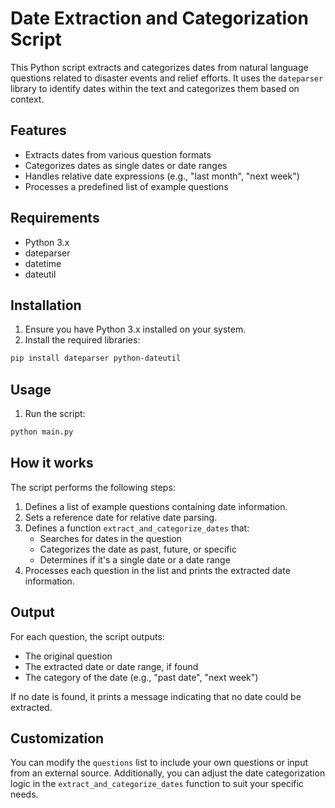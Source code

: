 # Date Extraction and Categorization Script

This Python script extracts and categorizes dates from natural language questions related to disaster events and relief efforts. It uses the `dateparser` library to identify dates within the text and categorizes them based on context.

## Features

- Extracts dates from various question formats
- Categorizes dates as single dates or date ranges
- Handles relative date expressions (e.g., "last month", "next week")
- Processes a predefined list of example questions

## Requirements

- Python 3.x
- dateparser
- datetime
- dateutil

## Installation

1. Ensure you have Python 3.x installed on your system.
2. Install the required libraries:

```bash
pip install dateparser python-dateutil
```

## Usage

1. Run the script:

```bash
python main.py
```

## How it works

The script performs the following steps:

1. Defines a list of example questions containing date information.
2. Sets a reference date for relative date parsing.
3. Defines a function `extract_and_categorize_dates` that:
   - Searches for dates in the question
   - Categorizes the date as past, future, or specific
   - Determines if it's a single date or a date range
4. Processes each question in the list and prints the extracted date information.

## Output

For each question, the script outputs:
- The original question
- The extracted date or date range, if found
- The category of the date (e.g., "past date", "next week")

If no date is found, it prints a message indicating that no date could be extracted.

## Customization

You can modify the `questions` list to include your own questions or input from an external source. Additionally, you can adjust the date categorization logic in the `extract_and_categorize_dates` function to suit your specific needs.
